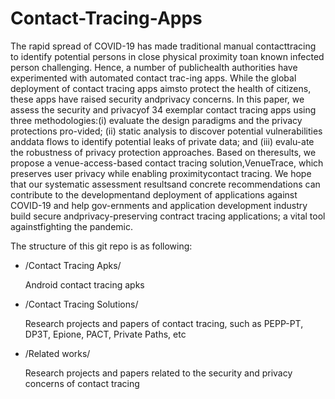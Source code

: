 # Contact-Tracing-Apps

The rapid spread of COVID-19 has made traditional manual contacttracing to identify potential persons in close physical proximity toan known infected person challenging. Hence, a number of publichealth authorities have experimented with automated contact trac-ing apps. While the global deployment of contact tracing apps aimsto protect the health of citizens, these apps have raised security andprivacy concerns. In this paper, we assess the security and privacyof 34 exemplar contact tracing apps using three methodologies:(i) evaluate the design paradigms and the privacy protections pro-vided; (ii) static analysis to discover potential vulnerabilities anddata flows to identify potential leaks of private data; and (iii) evalu-ate the robustness of privacy protection approaches. Based on theresults, we propose a venue-access-based contact tracing solution,VenueTrace, which preserves user privacy while enabling proximitycontact tracing. We hope that our systematic assessment resultsand concrete recommendations can contribute to the developmentand deployment of applications against COVID-19 and help gov-ernments and application development industry build secure andprivacy-preserving contract tracing applications; a vital tool againstfighting the pandemic.

The structure of this git repo is as following:

- /Contact Tracing Apks/

    Android contact tracing apks 

- /Contact Tracing Solutions/

    Research projects and papers of contact tracing, such as PEPP-PT, DP3T, Epione, PACT, Private Paths, etc

- /Related works/

    Research projects and papers related to the security and privacy concerns of contact tracing
